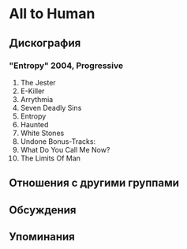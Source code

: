 # All to Human



## Дискография

### "Entropy" 2004, Progressive

1. The Jester   
2. E-Killer   
3. Arrythmia 
4. Seven Deadly Sins
5. Entropy   
6. Haunted   
7. White Stones   
8. Undone
Bonus-Tracks:
9. What Do You Call Me Now?   
10. The Limits Of Man


## Отношения с другими группами


## Обсуждения


## Упоминания

